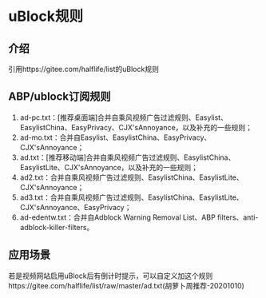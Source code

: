 # uBlock规则

## 介绍
引用https://gitee.com/halflife/list的uBlock规则

## ABP/ublock订阅规则
1. ad-pc.txt：[推荐桌面端]合并自乘风视频广告过滤规则、Easylist、EasylistChina、EasyPrivacy、CJX'sAnnoyance，以及补充的一些规则；
1. ad-mo.txt：合并自Easylist、EasylistChina、EasyPrivacy、CJX'sAnnoyance；
3. ad.txt：[推荐移动端]合并自乘风视频广告过滤规则、EasylistChina、EasylistLite、CJX'sAnnoyance，以及补充的一些规则；
4. ad2.txt：合并自乘风视频广告过滤规则、EasylistChina、EasylistLite、CJX'sAnnoyance；
5. ad3.txt：合并自乘风视频广告过滤规则、EasylistChina、EasylistLite、CJX'sAnnoyance、EasyPrivacy；
6. ad-edentw.txt：合并自Adblock Warning Removal List、ABP filters、anti-adblock-killer-filters。

## 应用场景
若是视频网站启用uBlock后有倒计时提示，可以自定义加这个规则https://gitee.com/halflife/list/raw/master/ad.txt(胡萝卜周推荐-20201010)
